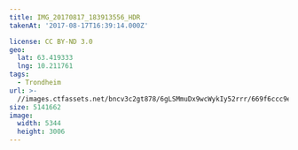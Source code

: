```yaml
---
title: IMG_20170817_183913556_HDR
takenAt: '2017-08-17T16:39:14.000Z'

license: CC BY-ND 3.0
geo:
  lat: 63.419333
  lng: 10.211761
tags:
  - Trondheim
url: >-
  //images.ctfassets.net/bncv3c2gt878/6gLSMmuDx9wcWykIy52rrr/669f6ccc9ecde0abe1111583a300c92a/img_20170817_183913556_hdr_36239476330_o
size: 5141662
image:
  width: 5344
  height: 3006
---
```

